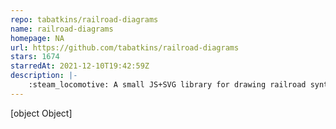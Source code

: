 ```yaml
---
repo: tabatkins/railroad-diagrams
name: railroad-diagrams
homepage: NA
url: https://github.com/tabatkins/railroad-diagrams
stars: 1674
starredAt: 2021-12-10T19:42:59Z
description: |-
    :steam_locomotive: A small JS+SVG library for drawing railroad syntax diagrams, like on JSON.org. Now with a Python port!
---
```


[object Object]
